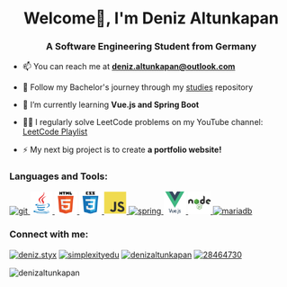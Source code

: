 <h1 align="center">Welcome👋, I'm Deniz Altunkapan</h1>
<h3 align="center">A Software Engineering Student from Germany</h3>

- 📫 You can reach me at **deniz.altunkapan@outlook.com**

- 🔭 Follow my Bachelor's journey through my [studies](https://github.com/DenizAltunkapan/studies) repository

- 🌱 I’m currently learning **Vue.js and Spring Boot**

- 👨‍💻 I regularly solve LeetCode problems on my YouTube channel: [LeetCode Playlist](https://youtube.com/playlist?list=PL8oNiMQ5bAc-E9dxq0h1i6NiUehmZKEks&si=DjBJ2CLP1b_juCFh)

- ⚡ My next big project is to create **a portfolio website!**

<h3 align="left">Languages and Tools:</h3>
<p align="left">
    <a href="https://git-scm.com/" target="_blank" rel="noreferrer"> 
        <img src="https://www.vectorlogo.zone/logos/git-scm/git-scm-icon.svg" alt="git" width="40" height="40"/>
    </a>
    <a href="https://www.java.com" target="_blank" rel="noreferrer">
        <img src="https://raw.githubusercontent.com/devicons/devicon/master/icons/java/java-original.svg" alt="java" width="40" height="40"/>
    </a>
    <a href="https://www.w3.org/html/" target="_blank" rel="noreferrer"> 
        <img src="https://raw.githubusercontent.com/devicons/devicon/master/icons/html5/html5-original-wordmark.svg" alt="html5" width="40" height="40"/>
    </a>
    <a href="https://www.w3schools.com/css/" target="_blank" rel="noreferrer"> 
        <img src="https://raw.githubusercontent.com/devicons/devicon/master/icons/css3/css3-original-wordmark.svg" alt="css3" width="40" height="40"/>
    </a>
    <a href="https://developer.mozilla.org/en-US/docs/Web/JavaScript" target="_blank" rel="noreferrer"> 
        <img src="https://raw.githubusercontent.com/devicons/devicon/master/icons/javascript/javascript-original.svg" alt="javascript" width="40" height="40"/>
    </a>
    <a href="https://spring.io/" target="_blank" rel="noreferrer"> 
        <img src="https://www.vectorlogo.zone/logos/springio/springio-icon.svg" alt="spring" width="40" height="40"/>
    </a>
    <a href="https://vuejs.org/" target="_blank" rel="noreferrer"> 
        <img src="https://raw.githubusercontent.com/devicons/devicon/master/icons/vuejs/vuejs-original-wordmark.svg" alt="vuejs" width="40" height="40"/>
    </a>
    <a href="https://nodejs.org" target="_blank" rel="noreferrer"> 
        <img src="https://raw.githubusercontent.com/devicons/devicon/master/icons/nodejs/nodejs-original-wordmark.svg" alt="nodejs" width="40" height="40"/>
    </a>
    <a href="https://mariadb.org/" target="_blank" rel="noreferrer"> 
        <img src="https://www.vectorlogo.zone/logos/mariadb/mariadb-icon.svg" alt="mariadb" width="40" height="40"/>
    </a>
</p>

<h3 align="left">Connect with me:</h3>
<p align="left">
    <a href="https://instagram.com/deniz.styx" target="blank"><img align="center" src="https://raw.githubusercontent.com/rahuldkjain/github-profile-readme-generator/master/src/images/icons/Social/instagram.svg" alt="deniz.styx" height="30" width="40" /></a>
    <a href="https://www.youtube.com/@SimplexityEdu" target="blank"><img align="center" src="https://raw.githubusercontent.com/rahuldkjain/github-profile-readme-generator/master/src/images/icons/Social/youtube.svg" alt="simplexityedu" height="30" width="40" /></a>
    <a href="https://www.leetcode.com/denizaltunkapan" target="blank"><img align="center" src="https://raw.githubusercontent.com/rahuldkjain/github-profile-readme-generator/master/src/images/icons/Social/leet-code.svg" alt="denizaltunkapan" height="30" width="40" /></a>
    <a href="https://stackoverflow.com/users/28464730" target="blank"><img align="center" src="https://raw.githubusercontent.com/rahuldkjain/github-profile-readme-generator/master/src/images/icons/Social/stack-overflow.svg" alt="28464730" height="30" width="40" /></a>
</p>

<p><img align="center" src="https://github-readme-streak-stats.herokuapp.com/?user=denizaltunkapan&" alt="denizaltunkapan" /></p>
